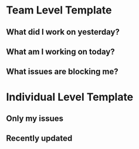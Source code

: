 # Team Level Template #

## What did I work on yesterday? ##




## What am I working on today? ##




## What issues are blocking me? ##

# Individual Level Template #

## Only my issues ##




## Recently updated ##


